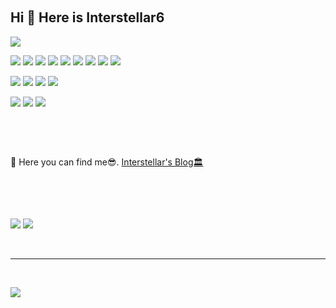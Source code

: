 
​

## Hi 👋 Here is Interstellar6

![](https://github-readme-streak-stats.herokuapp.com/?user=Interstellar6&show_icons=true&locale=en&layout=compact&theme=radical&line_height=0)

![](https://img.shields.io/badge/-JavaScript-black?style=flat-square&logo=javascript) ![](https://img.shields.io/badge/-Nodejs-black?style=flat-square&logo=Node.js) ![](https://img.shields.io/badge/-Rust-black?style=flat-square&logo=rust) ![](https://img.shields.io/badge/-Python-black?style=flat-square&logo=python&logoColor=white) ![](https://img.shields.io/badge/-SurrealDB-black?style=flat-square&logo=surrealdb) ![](https://img.shields.io/badge/-Tauri-black?style=flat-square&logo=tauri) ![](https://img.shields.io/badge/-MySQL-black?style=flat-square&logo=mysql) ![](https://img.shields.io/badge/-Git-black?style=flat-square&logo=git) ![](https://img.shields.io/badge/-GitHub-black?style=flat-square&logo=github)

![](https://img.shields.io/badge/Windows-0078D6?style=for-the-badge&logo=windows&logoColor=white) ![](https://img.shields.io/badge/Linux-FCC624?style=for-the-badge&logo=linux&logoColor=black) ![](https://img.shields.io/badge/VS_Code-007ACC?style=for-the-badge&logo=visual-studio-code&logoColor=white) ![](https://img.shields.io/badge/JetBrains-000000?style=for-the-badge&logo=jetbrains&logoColor=white)

![](https://img.shields.io/badge/Intel-0071C5?style=for-the-badge&logo=intel&logoColor=white) ![](https://img.shields.io/badge/NVIDIA-76B900?style=for-the-badge&logo=nvidia&logoColor=white) ![](https://img.shields.io/badge/ASUS-0096D6?style=for-the-badge&logo=asus&logoColor=white)

​

​

🏡 Here you can find me😎. [Interstellar's Blog🏛️](https://interstellar6.github.io/)

​

​

![](https://github-readme-stats.vercel.app/api?username=Interstellar6&count_private=true&layout=compact&show_icons=true&theme=tokyonight&include_all_commits=true) ![](https://github-readme-stats.vercel.app/api/top-langs/?username=Interstellar6&theme=radical)

​

---

​

![](https://wakatime.com/share/@6068e616-7a9f-4496-8628-55d6404bbf1f/506276d5-17de-4327-a7b4-b80db6d0641f.svg)

​

